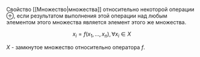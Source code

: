 Свойство [[Множество|множества]] относительно некоторой операции $\oplus$, если результатом выполнения этой операции над любым элементом этого множества является элемент этого же множества.

$$
x_i = f(x_1, ... , x_n), \forall x_i \in X
$$

$X$ - замкнутое множество относительно оператора $f$.